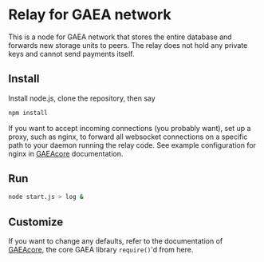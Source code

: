 # Relay for GAEA network

This is a node for GAEA network that stores the entire database and forwards new storage units to peers.  The relay does not hold any private keys and cannot send payments itself.

## Install

Install node.js, clone the repository, then say
```sh
npm install
```
If you want to accept incoming connections (you probably want), set up a proxy, such as nginx, to forward all websocket connections on a specific path to your daemon running the relay code.  See example configuration for nginx in [GAEAcore](../../../GAEAcore) documentation.

## Run
```sh
node start.js > log &
```
## Customize

If you want to change any defaults, refer to the documentation of [GAEAcore](../../../GAEAcore), the core GAEA library `require()`'d from here.
